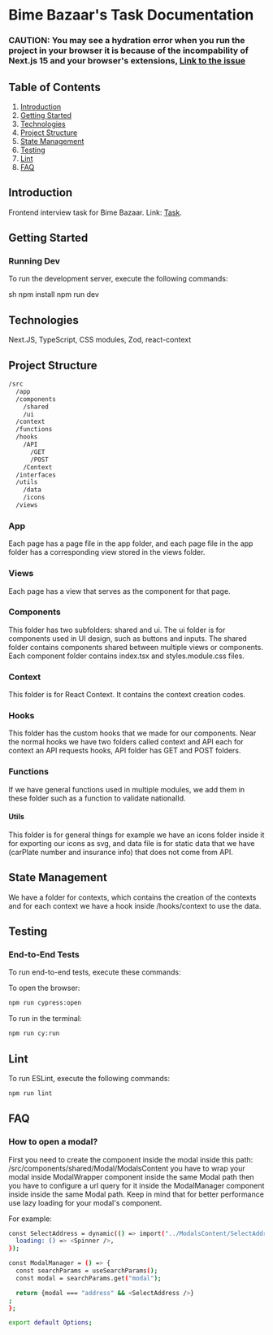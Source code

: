 # Bime Bazaar's Task Documentation

### CAUTION: You may see a hydration error when you run the project in your browser it is because of the incompability of Next.js 15 and your browser's extensions, [Link to the issue](https://www.reddit.com/r/nextjs/comments/1gabiqn/hydration_error_when_installing_nextjs_15/?rdt=46729) 

## Table of Contents

1. [Introduction](#introduction)
2. [Getting Started](#getting-started)
3. [Technologies](#technologies)
4. [Project Structure](#project-structure)
5. [State Management](#state-management)
6. [Testing](#testing)
7. [Lint](#lint)
8. [FAQ](#faq)

## Introduction

Frontend interview task for Bime Bazaar.
Link: [Task](https://bime-bazaar.vercel.app/).

## Getting Started

### Running Dev

To run the development server, execute the following commands:

sh
npm install
npm run dev


## Technologies
Next.JS, TypeScript, CSS modules, Zod, react-context

## Project Structure


```sh
/src
  /app
  /components
    /shared
    /ui
  /context  
  /functions
  /hooks
    /API
      /GET
      /POST
    /Context
  /interfaces  
  /utils
    /data
    /icons
  /views
```

### App

Each page has a page file in the app folder, and each page file in the app folder has a corresponding view stored in the views folder.

### Views

Each page has a view that serves as the component for that page.

### Components

This folder has two subfolders: shared and ui. The ui folder is for components used in UI design, such as buttons and inputs. The shared folder contains components shared between multiple views or components. Each component folder contains index.tsx and styles.module.css files.

### Context

This folder is for React Context. It contains the context creation codes.

### Hooks

This folder has the custom hooks that we made for our components. Near the normal hooks we have two folders called context and API each for context an API requests hooks, API folder has GET and POST folders.

### Functions

If we have general functions used in multiple modules, we add them in these folder such as a function to validate nationalId.

#### Utils

This folder is for general things for example we have an icons folder inside it for exporting our icons as svg, and data file is for static data that we have (carPlate number and insurance info) that does not come from API.

## State Management

We have a folder for contexts, which contains the creation of the contexts and for each context we have a hook inside /hooks/context to use the data.

## Testing

### End-to-End Tests

To run end-to-end tests, execute these commands:

To open the browser:

```sh
npm run cypress:open
```

To run in the terminal:

```sh
npm run cy:run
```

## Lint
To run ESLint, execute the following commands:

```sh
npm run lint
```

## FAQ
### How to open a modal?
First you need to create the component inside the modal inside this path: /src/components/shared/Modal/ModalsContent you have to wrap your modal inside ModalWrapper component inside the same Modal path then you have to configure a url query for it inside the ModalManager component inside inside the same Modal path. Keep in mind that for better performance use lazy loading for your modal's component.

For example: 
```sh
const SelectAddress = dynamic(() => import("../ModalsContent/SelectAddress"), {
  loading: () => <Spinner />,
});

const ModalManager = () => {
  const searchParams = useSearchParams();
  const modal = searchParams.get("modal");

  return {modal === "address" && <SelectAddress />}
;
};

export default Options;
```
